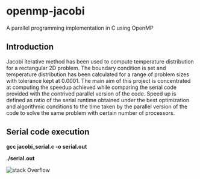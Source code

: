 # openmp-jacobi
A parallel programming implementation in C using OpenMP

## Introduction
Jacobi iterative method has been used to compute temperature distribution for a rectangular 2D problem. The boundary condition is set and temperature distribution has been calculated for a range of problem sizes with tolerance kept at 0.0001.
The main aim of this project is concentrated at computing the speedup achieved while comparing the serial code provided with the contrived parallel version of the code.
Speed up is defined as ratio of the serial runtime obtained under the best optimization and algorithmic conditions to the time taken by the parallel version of the code to solve the same problem with certain number of processors.    


## Serial code execution

__gcc jacobi_serial.c -o serial.out__

__./serial.out  <matrix size> <matrix size>  <tolerance>__

![stack Overflow](http://lmsotfy.com/so.png)

